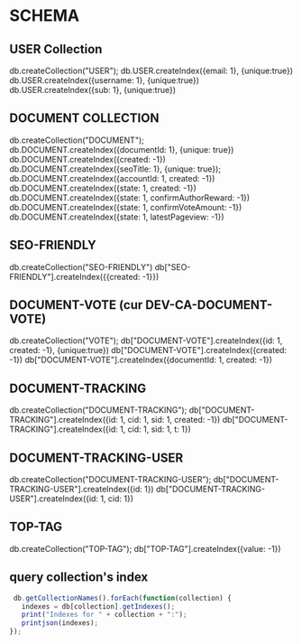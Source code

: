 # SCHEMA

## USER Collection

db.createCollection("USER");
db.USER.createIndex({email: 1}, {unique:true})
db.USER.createIndex({username: 1}, {unique:true})
db.USER.createIndex({sub: 1}, {unique:true})

## DOCUMENT COLLECTION

db.createCollection("DOCUMENT");
db.DOCUMENT.createIndex({documentId: 1}, {unique: true})
db.DOCUMENT.createIndex({created: -1})
db.DOCUMENT.createIndex({seoTitle: 1}, {unique: true});
db.DOCUMENT.createIndex({accountId: 1, created: -1})
db.DOCUMENT.createIndex({state: 1, created: -1})
db.DOCUMENT.createIndex({state: 1, confirmAuthorReward: -1})
db.DOCUMENT.createIndex({state: 1, confirmVoteAmount: -1})
db.DOCUMENT.createIndex({state: 1, latestPageview: -1})

## SEO-FRIENDLY

db.createCollection("SEO-FRIENDLY")
db["SEO-FRIENDLY"].createIndex({{created: -1}})


## DOCUMENT-VOTE (cur DEV-CA-DOCUMENT-VOTE)

db.createCollection("VOTE");
db["DOCUMENT-VOTE"].createIndex({id: 1, created: -1}, {unique:true})
db["DOCUMENT-VOTE"].createIndex({created: -1})
db["DOCUMENT-VOTE"].createIndex({documentId: 1, created: -1})

## DOCUMENT-TRACKING

db.createCollection("DOCUMENT-TRACKING");
db["DOCUMENT-TRACKING"].createIndex({id: 1, cid: 1, sid: 1, created: -1})
db["DOCUMENT-TRACKING"].createIndex({id: 1, cid: 1, sid: 1, t: 1})


## DOCUMENT-TRACKING-USER

db.createCollection("DOCUMENT-TRACKING-USER");
db["DOCUMENT-TRACKING-USER"].createIndex({id: 1})
db["DOCUMENT-TRACKING-USER"].createIndex({id: 1, cid: 1})


## TOP-TAG

db.createCollection("TOP-TAG");
db["TOP-TAG"].createIndex({value: -1})

## query collection's index

```javascript
 db.getCollectionNames().forEach(function(collection) {
   indexes = db[collection].getIndexes();
   print("Indexes for " + collection + ":");
   printjson(indexes);
});
```
